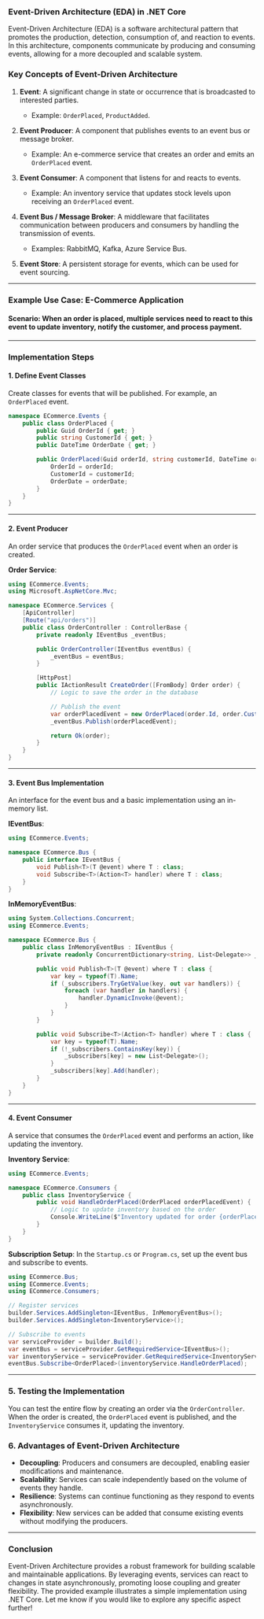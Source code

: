 ### **Event-Driven Architecture (EDA) in .NET Core**

Event-Driven Architecture (EDA) is a software architectural pattern that promotes the production, detection, consumption of, and reaction to events. In this architecture, components communicate by producing and consuming events, allowing for a more decoupled and scalable system.

### **Key Concepts of Event-Driven Architecture**

1. **Event**: A significant change in state or occurrence that is broadcasted to interested parties.

   - Example: `OrderPlaced`, `ProductAdded`.

2. **Event Producer**: A component that publishes events to an event bus or message broker.

   - Example: An e-commerce service that creates an order and emits an `OrderPlaced` event.

3. **Event Consumer**: A component that listens for and reacts to events.

   - Example: An inventory service that updates stock levels upon receiving an `OrderPlaced` event.

4. **Event Bus / Message Broker**: A middleware that facilitates communication between producers and consumers by handling the transmission of events.

   - Examples: RabbitMQ, Kafka, Azure Service Bus.

5. **Event Store**: A persistent storage for events, which can be used for event sourcing.

---

### **Example Use Case: E-Commerce Application**

#### **Scenario**: When an order is placed, multiple services need to react to this event to update inventory, notify the customer, and process payment.

---

### **Implementation Steps**

#### **1. Define Event Classes**

Create classes for events that will be published. For example, an `OrderPlaced` event.

```csharp
namespace ECommerce.Events {
    public class OrderPlaced {
        public Guid OrderId { get; }
        public string CustomerId { get; }
        public DateTime OrderDate { get; }

        public OrderPlaced(Guid orderId, string customerId, DateTime orderDate) {
            OrderId = orderId;
            CustomerId = customerId;
            OrderDate = orderDate;
        }
    }
}
```

---

#### **2. Event Producer**

An order service that produces the `OrderPlaced` event when an order is created.

**Order Service**:

```csharp
using ECommerce.Events;
using Microsoft.AspNetCore.Mvc;

namespace ECommerce.Services {
    [ApiController]
    [Route("api/orders")]
    public class OrderController : ControllerBase {
        private readonly IEventBus _eventBus;

        public OrderController(IEventBus eventBus) {
            _eventBus = eventBus;
        }

        [HttpPost]
        public IActionResult CreateOrder([FromBody] Order order) {
            // Logic to save the order in the database

            // Publish the event
            var orderPlacedEvent = new OrderPlaced(order.Id, order.CustomerId, DateTime.UtcNow);
            _eventBus.Publish(orderPlacedEvent);

            return Ok(order);
        }
    }
}
```

---

#### **3. Event Bus Implementation**

An interface for the event bus and a basic implementation using an in-memory list.

**IEventBus**:

```csharp
using ECommerce.Events;

namespace ECommerce.Bus {
    public interface IEventBus {
        void Publish<T>(T @event) where T : class;
        void Subscribe<T>(Action<T> handler) where T : class;
    }
}
```

**InMemoryEventBus**:

```csharp
using System.Collections.Concurrent;
using ECommerce.Events;

namespace ECommerce.Bus {
    public class InMemoryEventBus : IEventBus {
        private readonly ConcurrentDictionary<string, List<Delegate>> _subscribers = new();

        public void Publish<T>(T @event) where T : class {
            var key = typeof(T).Name;
            if (_subscribers.TryGetValue(key, out var handlers)) {
                foreach (var handler in handlers) {
                    handler.DynamicInvoke(@event);
                }
            }
        }

        public void Subscribe<T>(Action<T> handler) where T : class {
            var key = typeof(T).Name;
            if (!_subscribers.ContainsKey(key)) {
                _subscribers[key] = new List<Delegate>();
            }
            _subscribers[key].Add(handler);
        }
    }
}
```

---

#### **4. Event Consumer**

A service that consumes the `OrderPlaced` event and performs an action, like updating the inventory.

**Inventory Service**:

```csharp
using ECommerce.Events;

namespace ECommerce.Consumers {
    public class InventoryService {
        public void HandleOrderPlaced(OrderPlaced orderPlacedEvent) {
            // Logic to update inventory based on the order
            Console.WriteLine($"Inventory updated for order {orderPlacedEvent.OrderId}");
        }
    }
}
```

**Subscription Setup**:
In the `Startup.cs` or `Program.cs`, set up the event bus and subscribe to events.

```csharp
using ECommerce.Bus;
using ECommerce.Events;
using ECommerce.Consumers;

// Register services
builder.Services.AddSingleton<IEventBus, InMemoryEventBus>();
builder.Services.AddSingleton<InventoryService>();

// Subscribe to events
var serviceProvider = builder.Build();
var eventBus = serviceProvider.GetRequiredService<IEventBus>();
var inventoryService = serviceProvider.GetRequiredService<InventoryService>();
eventBus.Subscribe<OrderPlaced>(inventoryService.HandleOrderPlaced);
```

---

### **5. Testing the Implementation**

You can test the entire flow by creating an order via the `OrderController`. When the order is created, the `OrderPlaced` event is published, and the `InventoryService` consumes it, updating the inventory.

### **6. Advantages of Event-Driven Architecture**

- **Decoupling**: Producers and consumers are decoupled, enabling easier modifications and maintenance.
- **Scalability**: Services can scale independently based on the volume of events they handle.
- **Resilience**: Systems can continue functioning as they respond to events asynchronously.
- **Flexibility**: New services can be added that consume existing events without modifying the producers.

---

### **Conclusion**

Event-Driven Architecture provides a robust framework for building scalable and maintainable applications. By leveraging events, services can react to changes in state asynchronously, promoting loose coupling and greater flexibility. The provided example illustrates a simple implementation using .NET Core. Let me know if you would like to explore any specific aspect further!
